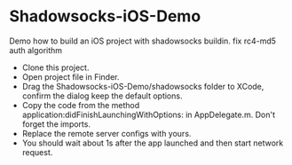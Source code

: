 # Shadowsocks-iOS-Demo
Demo how to build an iOS project with shadowsocks buildin.
fix rc4-md5 auth algorithm

* Clone this project.
* Open project file in Finder.
* Drag the Shadowsocks-iOS-Demo/shadowsocks folder to XCode, confirm the dialog keep the default options.
* Copy the code from the method application:didFinishLaunchingWithOptions: in AppDelegate.m. Don't forget the imports.
* Replace the remote server configs with yours.
* You should wait about 1s after the app launched and then start network request.
